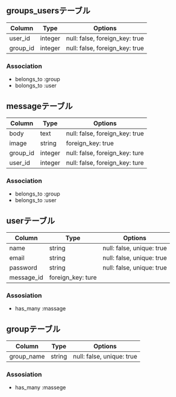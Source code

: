 ## groups_usersテーブル

|Column|Type|Options|
|------|----|-------|
|user_id|integer|null: false, foreign_key: true|
|group_id|integer|null: false, foreign_key: true|

### Association
- belongs_to :group
- bolongs_to :user


## messageテーブル

|Column|Type|Options|
|------|----|-------|
|body|text|null: false, foreign_key: true|
|image|string|foreign_key: true|
|group_id|integer|null: false, foreign_key: ture|
|user_id|integer|null: false, foreign_key: ture|

### Association
- belongs_to :group
- belongs_to :user


## userテーブル

|Column|Type|Options|
|------|----|-------|
|name|string|null: false, unique: true|
|email|string|null: false, unique: true|
|password|string|null: false, unique: true|
|message_id|foreign_key: ture|

### Assosiation
- has_many :massage


## groupテーブル

|Column|Type|Options|
|------|----|-------|
|group_name|string|null: false, unique: true|

### Assosiation
- has_many :massege